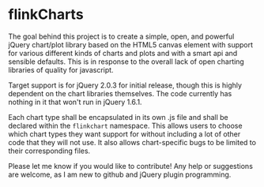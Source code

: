 flinkCharts
===========

The goal behind this project is to create a simple, open, and powerful jQuery chart/plot library based on the HTML5 canvas element with support for various different kinds of charts and plots and with a smart api and sensible defaults. This is in response to the overall lack of open charting libraries of quality for javascript.

Target support is for jQuery 2.0.3 for initial release, though this is highly dependent on the chart libraries themselves. The code currently has nothing in it that won't run in jQuery 1.6.1.

Each chart type shall be encapsulated in its own .js file and shall be declared within the `flinkchart` namespace. This allows users to choose which chart types they want support for without including a lot of other code that they will not use. It also allows chart-specific bugs to be limited to their corresponding files.

Please let me know if you would like to contribute! Any help or suggestions are welcome, as I am new to github and jQuery plugin programming.

